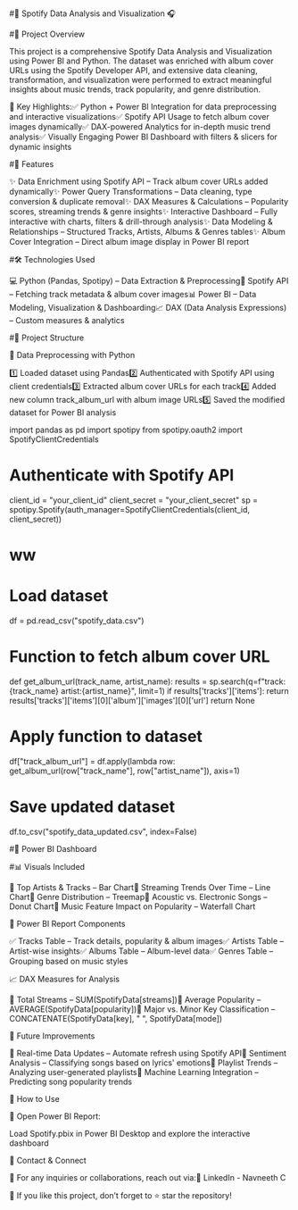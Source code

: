 #🎵 Spotify Data Analysis and Visualization 🎧

#📌 Project Overview

This project is a comprehensive Spotify Data Analysis and Visualization using Power BI and Python. The dataset was enriched with album cover URLs using the Spotify Developer API, and extensive data cleaning, transformation, and visualization were performed to extract meaningful insights about music trends, track popularity, and genre distribution.

🔹 Key Highlights:✅ Python + Power BI Integration for data preprocessing and interactive visualizations✅ Spotify API Usage to fetch album cover images dynamically✅ DAX-powered Analytics for in-depth music trend analysis✅ Visually Engaging Power BI Dashboard with filters & slicers for dynamic insights

#🚀 Features

✨ Data Enrichment using Spotify API – Track album cover URLs added dynamically✨ Power Query Transformations – Data cleaning, type conversion & duplicate removal✨ DAX Measures & Calculations – Popularity scores, streaming trends & genre insights✨ Interactive Dashboard – Fully interactive with charts, filters & drill-through analysis✨ Data Modeling & Relationships – Structured Tracks, Artists, Albums & Genres tables✨ Album Cover Integration – Direct album image display in Power BI report

#🛠️ Technologies Used

💻 Python (Pandas, Spotipy) – Data Extraction & Preprocessing🎵 Spotify API – Fetching track metadata & album cover images📊 Power BI – Data Modeling, Visualization & Dashboarding📈 DAX (Data Analysis Expressions) – Custom measures & analytics

#📂 Project Structure

🔹 Data Preprocessing with Python

1️⃣ Loaded dataset using Pandas2️⃣ Authenticated with Spotify API using client credentials3️⃣ Extracted album cover URLs for each track4️⃣ Added new column track_album_url with album image URLs5️⃣ Saved the modified dataset for Power BI analysis

import pandas as pd
import spotipy
from spotipy.oauth2 import SpotifyClientCredentials

# Authenticate with Spotify API
client_id = "your_client_id"
client_secret = "your_client_secret"
sp = spotipy.Spotify(auth_manager=SpotifyClientCredentials(client_id, client_secret))
# ww
# Load dataset
df = pd.read_csv("spotify_data.csv")

# Function to fetch album cover URL
def get_album_url(track_name, artist_name):
    results = sp.search(q=f"track:{track_name} artist:{artist_name}", limit=1)
    if results['tracks']['items']:
        return results['tracks']['items'][0]['album']['images'][0]['url']
    return None

# Apply function to dataset
df["track_album_url"] = df.apply(lambda row: get_album_url(row["track_name"], row["artist_name"]), axis=1)

# Save updated dataset
df.to_csv("spotify_data_updated.csv", index=False)

#🎨 Power BI Dashboard

#📊 Visuals Included

📌 Top Artists & Tracks – Bar Chart📌 Streaming Trends Over Time – Line Chart📌 Genre Distribution – Treemap📌 Acoustic vs. Electronic Songs – Donut Chart📌 Music Feature Impact on Popularity – Waterfall Chart

🔗 Power BI Report Components

✅ Tracks Table – Track details, popularity & album images✅ Artists Table – Artist-wise insights✅ Albums Table – Album-level data✅ Genres Table – Grouping based on music styles

📈 DAX Measures for Analysis

📌 Total Streams – SUM(SpotifyData[streams])📌 Average Popularity – AVERAGE(SpotifyData[popularity])📌 Major vs. Minor Key Classification – CONCATENATE(SpotifyData[key], " ", SpotifyData[mode])

🔮 Future Improvements

🚀 Real-time Data Updates – Automate refresh using Spotify API🚀 Sentiment Analysis – Classifying songs based on lyrics' emotions🚀 Playlist Trends – Analyzing user-generated playlists🚀 Machine Learning Integration – Predicting song popularity trends

📢 How to Use

📌 Open Power BI Report:

Load Spotify.pbix in Power BI Desktop and explore the interactive dashboard

📩 Contact & Connect

📧 For any inquiries or collaborations, reach out via:🔗 LinkedIn - Navneeth C

🌟 If you like this project, don’t forget to ⭐ star the repository!
